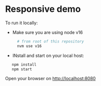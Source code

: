 # Responsive demo

To run it locally:

- Make sure you are using node v16
  ```sh
    # from root of this repository
    nvm use v16
  ```

- INstall and start on your local host:
 ```sh
    npm install
    npm start
 ```

Open your browser on [http://localhost:8080](http://localhost:8080)




